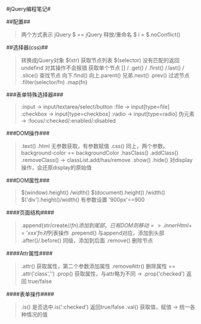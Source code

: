 #jQuery编程笔记#

##配置##
> 两个方式表示 jQuery
$ == jQuery 
> 释放/重命名 $
i = $.noConflict()

##选择器(css)##
> 转换成jQuery对象 $(str)
> 获取节点列表 $(selector) 没有匹配的返回undefind 对其操作不会报错
> 获取单个节点 [] / .get() / .first() /.last() / .slice()
> 查找节点 向下.find() 向上.parent() 兄弟.next() .prev()
> 过滤节点 .filter(selector/fn) .map(fn)

###表单特殊选择器###
> :input -> input/textarea/select/button 
> :file -> input[type=file]
> :checkbox -> input[type=checkbox]
> :radio -> input[type=radio]
> 伪元素 -> :focus/:checked/:enabled/:disabled

###DOM操作###
> .text() .html 无参数获取，有参数赋值
> .css() 同上，两个参数。 background-color == backgroundColor
> .hasClass() .addClass() .removeClass() -> classList.add/has/remove
> .show() .hide() 对display操作，会还原display的原始值

###DOM属性###
> $(window).height() /width() 
> $(document).height() /width() 
> $('div').height()/width() 有参数设置 '900px'==900

####页面结构####
> .append(str/create/$/fn) 添加到尾部，已有DOM则移动 => .innerHtml+='xxx' fn对$列表操作
> .prepend() 与append对应，添加到头部
> .after()/.before() 同级，添加到后面
> .remove() 删除节点

####Attr属性####
> .attr() 获取属性，第二个参数添加属性
> .removeAttr() 删除属性 == .attr('class','')
> .prop() 获取属性，与attr略为不同 -> .prop('checked') 返回 true/false

####表单操作####
> .is() 是否选中.is(':checked') 返回true/false
> .val() 获取值，赋值 -> 统一各种情况的值



